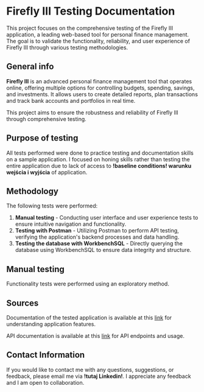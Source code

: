 # Firefly III Testing Documentation
This project focuses on the comprehensive testing of the Firefly III application, a leading web-based tool for personal finance management. The goal is to validate the functionality, reliability, and user experience of Firefly III through various testing methodologies.


## General info

**Firefly III** is an advanced personal finance management tool that operates online, offering multiple options for controlling budgets, spending, savings, and investments. It allows users to create detailed reports, plan transactions and track bank accounts and portfolios in real time.

This project aims to ensure the robustness and reliability of Firefly III through comprehensive testing.

## Purpose of testing
All tests performed were done to practice testing and documentation skills on a sample application. I focused on honing skills rather than testing the entire application due to lack of access to **!baseline conditions! warunku wejścia i wyjścia**  of application.

## Methodology

The following tests were performed:
1. **Manual testing** - Conducting user interface and user experience tests to ensure intuitive navigation and functionality.
2. **Testing with Postman** - Utilizing Postman to perform API testing, verifying the application's backend processes and data handling.
3. **Testing the database with WorkbenchSQL** - Directly querying the database using WorkbenchSQL to ensure data integrity and structure.

## Manual testing

Functionality tests were performed using an exploratory method.

## Sources

Documentation of the tested application is available at this [link](https://www.firefly-iii.org/ "Aplikacja Firefly III") for understanding application features.

API documentation is available at this [link](https://api-docs.firefly-iii.org/ "Aplikacja Firefly III") for API endpoints and usage.

## Contact Information
If you would like to contact me with any questions, suggestions, or feedback, please email me via **!tutaj Linkedin!**. I appreciate any feedback and I am open to collaboration.

